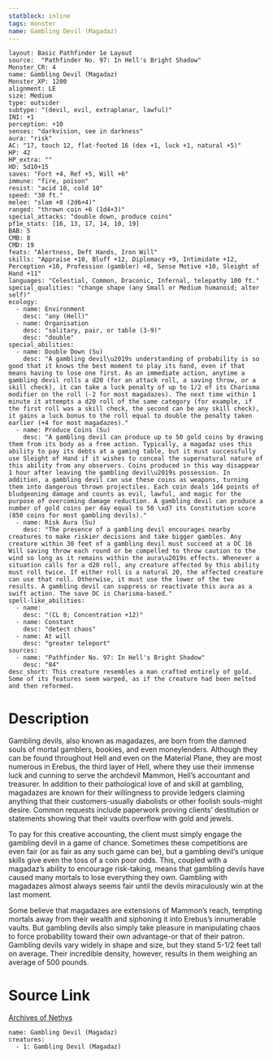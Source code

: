 ```yaml
---
statblock: inline
tags: monster
name: Gambling Devil (Magadaz)
---
```

```statblock
layout: Basic Pathfinder 1e Layout
source:  "Pathfinder No. 97: In Hell's Bright Shadow"
Monster_CR: 4
name: Gambling Devil (Magadaz)
Monster_XP: 1200
alignment: LE
size: Medium
type: outsider
subtype: "(devil, evil, extraplanar, lawful)"
INI: +1
perception: +10
senses: "darkvision, see in darkness"
aura: "risk"
AC: "17, touch 12, flat-footed 16 (dex +1, luck +1, natural +5)"
HP: 42
HP_extra: ""
HD: 5d10+15
saves: "Fort +4, Ref +5, Will +6"
immune: "fire, poison"
resist: "acid 10, cold 10"
speed: "30 ft."
melee: "slam +8 (2d6+4)"
ranged: "thrown coin +6 (1d4+3)"
special_attacks: "double down, produce coins"
pf1e_stats: [16, 13, 17, 14, 10, 19]
BAB: 5
CMB: 8
CMD: 19
feats: "Alertness, Deft Hands, Iron Will"
skills: "Appraise +10, Bluff +12, Diplomacy +9, Intimidate +12, Perception +10, Profession (gambler) +8, Sense Motive +10, Sleight of Hand +11"
languages: "Celestial, Common, Draconic, Infernal, telepathy 100 ft."
special_qualities: "change shape (any Small or Medium humanoid; alter self)"
ecology:
  - name: Environment
    desc: "any (Hell)"
  - name: Organisation
    desc: "solitary, pair, or table (3-9)"
    desc: "double"
special_abilities:
  - name: Double Down (Su)
    desc: "A gambling devil\u2019s understanding of probability is so good that it knows the best moment to play its hand, even if that means having to lose one first. As an immediate action, anytime a gambling devil rolls a d20 (for an attack roll, a saving throw, or a skill check), it can take a luck penalty of up to 1/2 of its Charisma modifier on the roll (-2 for most magadazes). The next time within 1 minute it attempts a d20 roll of the same category (for example, if the first roll was a skill check, the second can be any skill check), it gains a luck bonus to the roll equal to double the penalty taken earlier (+4 for most magadazes)."
  - name: Produce Coins (Su)
    desc: "A gambling devil can produce up to 50 gold coins by drawing them from its body as a free action. Typically, a magadaz uses this ability to pay its debts at a gaming table, but it must successfully use Sleight of Hand if it wishes to conceal the supernatural nature of this ability from any observers. Coins produced in this way disappear 1 hour after leaving the gambling devil\u2019s possession. In addition, a gambling devil can use these coins as weapons, turning them into dangerous thrown projectiles. Each coin deals 1d4 points of bludgeoning damage and counts as evil, lawful, and magic for the purpose of overcoming damage reduction. A gambling devil can produce a number of gold coins per day equal to 50 \xd7 its Constitution score (850 coins for most gambling devils)."
  - name: Risk Aura (Su)
    desc: "The presence of a gambling devil encourages nearby creatures to make riskier decisions and take bigger gambles. Any creature within 30 feet of a gambling devil must succeed at a DC 16 Will saving throw each round or be compelled to throw caution to the wind so long as it remains within the aura\u2019s effects. Whenever a situation calls for a d20 roll, any creature affected by this ability must roll twice. If either roll is a natural 20, the affected creature can use that roll. Otherwise, it must use the lower of the two results. A gambling devil can suppress or reactivate this aura as a swift action. The save DC is Charisma-based."
spell-like_abilities:
  - name:
    desc: "(CL 8; Concentration +12)"
  - name: Constant
    desc: "detect chaos"
  - name: At will
    desc: "greater teleport"
sources:
  - name: "Pathfinder No. 97: In Hell's Bright Shadow"
    desc: "84"
desc_short: This creature resembles a man crafted entirely of gold. Some of its features seem warped, as if the creature had been melted and then reformed.
```
# Description
Gambling devils, also known as magadazes, are born from the damned souls of mortal gamblers, bookies, and even moneylenders. Although they can be found throughout Hell and even on the Material Plane, they are most numerous in Erebus, the third layer of Hell, where they use their immense luck and cunning to serve the archdevil Mammon, Hell’s accountant and treasurer. In addition to their pathological love of and skill at gambling, magadazes are known for their willingness to provide ledgers claiming anything that their customers-usually diabolists or other foolish souls-might desire. Common requests include paperwork proving clients’ destitution or statements showing that their vaults overflow with gold and jewels.

To pay for this creative accounting, the client must simply engage the gambling devil in a game of chance. Sometimes these competitions are even fair (or as fair as any such game can be), but a gambling devil’s unique skills give even the toss of a coin poor odds. This, coupled with a magadaz’s ability to encourage risk-taking, means that gambling devils have caused many mortals to lose everything they own. Gambling with magadazes almost always seems fair until the devils miraculously win at the last moment.

Some believe that magadazes are extensions of Mammon’s reach, tempting mortals away from their wealth and siphoning it into Erebus’s innumerable vaults. But gambling devils also simply take pleasure in manipulating chaos to force probability toward their own advantage-or that of their patron. Gambling devils vary widely in shape and size, but they stand 5-1/2 feet tall on average. Their incredible density, however, results in them weighing an average of 500 pounds.
# Source Link
[Archives of Nethys](https://aonprd.com/MonsterDisplay.aspx?ItemName=Gambling%20Devil%20(Magadaz))
```encounter-table
name: Gambling Devil (Magadaz)
creatures:
  - 1: Gambling Devil (Magadaz)
```
